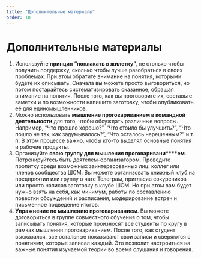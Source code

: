 ```yaml
---
title: "Дополнительные материалы"
order: 18
---
```


# Дополнительные материалы

1. Используйте **принцип “поплакать в жилетку”,** не столько чтобы получить поддержку, сколько чтобы лучше разобраться в своих проблемах. При этом обратите внимание на понятия, которыми будете их описывать. Сначала вы можете просто выговориться, но потом постарайтесь систематизировать сказанное, обращая внимание на понятия. После того, как вы проговорите их, составьте заметки и по возможности напишите заготовку, чтобы опубликовать её для единомышленников.
2. Можно использовать **мышление проговариванием в командной деятельности** для того, чтобы обсуждать различные вопросы. Например, “Что прошло хорошо?”, “Что стоило бы улучшить?”, “Что пошло не так, как задумывалось?”, “Что осталось нерешенным?” и т. п. В этом процессе важно, чтобы кто-то выделял основные понятия и рабочие продукты.
3. Организуйте **свою группу для мышления проговаривани****ем**. Потренируйтесь быть деятелем-организатором. Проведите пропитку среди возможных заинтересованных лиц: коллег или членов сообщества ШСМ. Вы можете организовать книжный клуб на предприятии или группу в чате Телеграм, пригласив сокурсников или просто написав заготовку в клубе ШСМ. Но при этом вам будет нужно взять на себя, как минимум, работы по составлению повестки обсуждений и расписания, модерирование встреч и письменное подведение итогов.
4. **Упражнение по мышлению проговариванием**. Вы можете договориться в группе совместного обучения о том, чтобы записывать понятия, которые произносят все студенты по кругу в рамках мышления проговариванием. После того, как студент высказался, все остальные показывают свои записи и сверяются с понятиями, которые записал каждый. Это позволит настроиться на важные понятия изучаемой теории во время слушания и говорения.